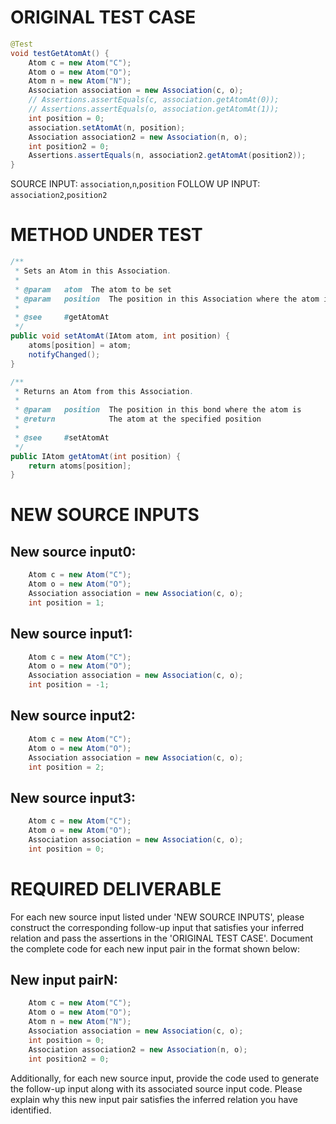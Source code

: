 # ORIGINAL TEST CASE
```java
@Test
void testGetAtomAt() {
    Atom c = new Atom("C");
    Atom o = new Atom("O");
    Atom n = new Atom("N");
    Association association = new Association(c, o);
    // Assertions.assertEquals(c, association.getAtomAt(0));
    // Assertions.assertEquals(o, association.getAtomAt(1));
    int position = 0;
    association.setAtomAt(n, position);
    Association association2 = new Association(n, o);
    int position2 = 0;
    Assertions.assertEquals(n, association2.getAtomAt(position2));
}

```
SOURCE INPUT: `association`,`n`,`position`
FOLLOW UP INPUT: `association2`,`position2`


# METHOD UNDER TEST
```java
/**
 * Sets an Atom in this Association.
 *
 * @param   atom  The atom to be set
 * @param   position  The position in this Association where the atom is to be inserted
 *
 * @see     #getAtomAt
 */
public void setAtomAt(IAtom atom, int position) {
    atoms[position] = atom;
    notifyChanged();
}

/**
 * Returns an Atom from this Association.
 *
 * @param   position  The position in this bond where the atom is
 * @return            The atom at the specified position
 *
 * @see     #setAtomAt
 */
public IAtom getAtomAt(int position) {
    return atoms[position];
}

```


# NEW SOURCE INPUTS
## New source input0:
```java
    Atom c = new Atom("C");
    Atom o = new Atom("O");
    Association association = new Association(c, o);
    int position = 1;
```

## New source input1:
```java
    Atom c = new Atom("C");
    Atom o = new Atom("O");
    Association association = new Association(c, o);
    int position = -1;
```

## New source input2:
```java
    Atom c = new Atom("C");
    Atom o = new Atom("O");
    Association association = new Association(c, o);
    int position = 2;
```

## New source input3:
```java
    Atom c = new Atom("C");
    Atom o = new Atom("O");
    Association association = new Association(c, o);
    int position = 0;
```



# REQUIRED DELIVERABLE
For each new source input listed under 'NEW SOURCE INPUTS', please construct the corresponding follow-up input that satisfies your inferred relation and pass the assertions in the 'ORIGINAL TEST CASE'. Document the complete code for each new input pair in the format shown below:
## New input pairN:
```java
    Atom c = new Atom("C");
    Atom o = new Atom("O");
    Atom n = new Atom("N");
    Association association = new Association(c, o);
    int position = 0;
    Association association2 = new Association(n, o);
    int position2 = 0;
```

Additionally, for each new source input, provide the code used to generate the follow-up input along with its associated source input code. Please explain why this new input pair satisfies the inferred relation you have identified.